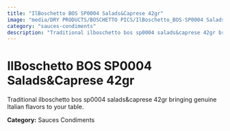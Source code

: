 ```yaml
---
title: "IlBoschetto BOS SP0004 Salads&Caprese 42gr"
image: "media/DRY PRODUCTS/BOSCHETTO PICS/IlBoschetto_BOS-SP0004 Salads&Caprese 42gr.png"
category: "sauces-condiments"
description: "Traditional ilboschetto bos sp0004 salads&caprese 42gr bringing genuine Italian flavors to your table."
---
```


# IlBoschetto BOS SP0004 Salads&Caprese 42gr

Traditional ilboschetto bos sp0004 salads&caprese 42gr bringing genuine Italian flavors to your table.

**Category:** Sauces Condiments
